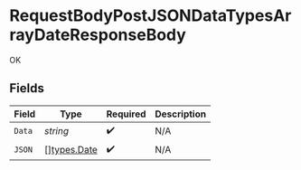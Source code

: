 # RequestBodyPostJSONDataTypesArrayDateResponseBody

OK


## Fields

| Field                                  | Type                                   | Required                               | Description                            |
| -------------------------------------- | -------------------------------------- | -------------------------------------- | -------------------------------------- |
| `Data`                                 | *string*                               | :heavy_check_mark:                     | N/A                                    |
| `JSON`                                 | [][types.Date](../../../types/date.md) | :heavy_check_mark:                     | N/A                                    |